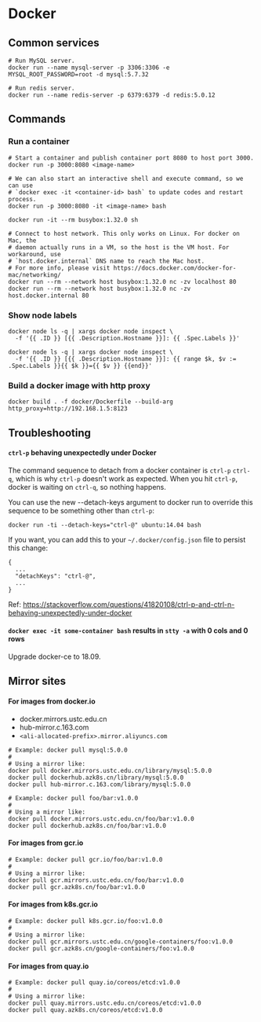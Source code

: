 # Docker

## Common services

```
# Run MySQL server.
docker run --name mysql-server -p 3306:3306 -e MYSQL_ROOT_PASSWORD=root -d mysql:5.7.32

# Run redis server.
docker run --name redis-server -p 6379:6379 -d redis:5.0.12
```

## Commands

### Run a container

```
# Start a container and publish container port 8080 to host port 3000.
docker run -p 3000:8080 <image-name>

# We can also start an interactive shell and execute command, so we can use
# `docker exec -it <container-id> bash` to update codes and restart process.
docker run -p 3000:8080 -it <image-name> bash

docker run -it --rm busybox:1.32.0 sh

# Connect to host network. This only works on Linux. For docker on Mac, the
# daemon actually runs in a VM, so the host is the VM host. For workaround, use
# `host.docker.internal` DNS name to reach the Mac host.
# For more info, please visit https://docs.docker.com/docker-for-mac/networking/
docker run --rm --network host busybox:1.32.0 nc -zv localhost 80
docker run --rm --network host busybox:1.32.0 nc -zv host.docker.internal 80
```

### Show node labels

```
docker node ls -q | xargs docker node inspect \
  -f '{{ .ID }} [{{ .Description.Hostname }}]: {{ .Spec.Labels }}'

docker node ls -q | xargs docker node inspect \
  -f '{{ .ID }} [{{ .Description.Hostname }}]: {{ range $k, $v := .Spec.Labels }}{{ $k }}={{ $v }} {{end}}'
```

### Build a docker image with http proxy

```
docker build . -f docker/Dockerfile --build-arg http_proxy=http://192.168.1.5:8123
```

## Troubleshooting

#### `ctrl-p` behaving unexpectedly under Docker

The command sequence to detach from a docker container is `ctrl-p` `ctrl-q`,
which is why `ctrl-p` doesn't work as expected. When you hit `ctrl-p`, docker is
waiting on `ctrl-q`, so nothing happens.

You can use the new --detach-keys argument to docker run to override this
sequence to be something other than `ctrl-p`:

```
docker run -ti --detach-keys="ctrl-@" ubuntu:14.04 bash
```

If you want, you can add this to your `~/.docker/config.json` file to persist
this change:

```
{
  ...
  "detachKeys": "ctrl-@",
  ...
}
```

Ref: https://stackoverflow.com/questions/41820108/ctrl-p-and-ctrl-n-behaving-unexpectedly-under-docker

#### `docker exec -it some-container bash` results in `stty -a` with 0 cols and 0 rows

Upgrade docker-ce to 18.09.

## Mirror sites

#### For images from docker.io

* docker.mirrors.ustc.edu.cn
* hub-mirror.c.163.com
* `<ali-allocated-prefix>.mirror.aliyuncs.com`

```
# Example: docker pull mysql:5.0.0
#
# Using a mirror like:
docker pull docker.mirrors.ustc.edu.cn/library/mysql:5.0.0
docker pull dockerhub.azk8s.cn/library/mysql:5.0.0
docker pull hub-mirror.c.163.com/library/mysql:5.0.0

# Example: docker pull foo/bar:v1.0.0
#
# Using a mirror like:
docker pull docker.mirrors.ustc.edu.cn/foo/bar:v1.0.0
docker pull dockerhub.azk8s.cn/foo/bar:v1.0.0
```

#### For images from gcr.io

```
# Example: docker pull gcr.io/foo/bar:v1.0.0
#
# Using a mirror like:
docker pull gcr.mirrors.ustc.edu.cn/foo/bar:v1.0.0
docker pull gcr.azk8s.cn/foo/bar:v1.0.0
```

#### For images from k8s.gcr.io

```
# Example: docker pull k8s.gcr.io/foo:v1.0.0
#
# Using a mirror like:
docker pull gcr.mirrors.ustc.edu.cn/google-containers/foo:v1.0.0
docker pull gcr.azk8s.cn/google-containers/foo:v1.0.0
```

#### For images from quay.io

```
# Example: docker pull quay.io/coreos/etcd:v1.0.0
#
# Using a mirror like:
docker pull quay.mirrors.ustc.edu.cn/coreos/etcd:v1.0.0
docker pull quay.azk8s.cn/coreos/etcd:v1.0.0
```
